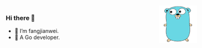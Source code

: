 <img align="right" height="100px" src="./icon.png">

### Hi there 👋


- 🔭 I’m fangjianwei.
- 🌱 A Go developer.
